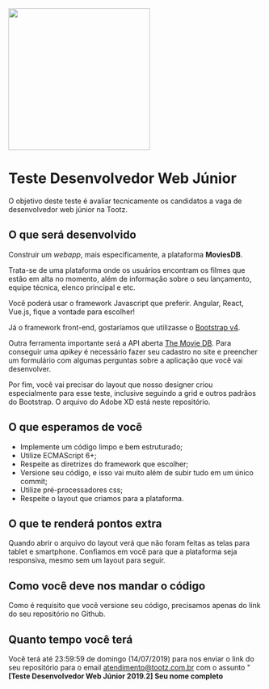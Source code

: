 <img src="https://tootz.com.br/app/themes/tootz-theme/dist/images/logo.png" width="280"/>

# Teste Desenvolvedor Web Júnior

O objetivo deste teste é avaliar tecnicamente os candidatos a vaga de desenvolvedor web júnior na Tootz.


## O que será desenvolvido

Construir um *webapp*, mais especificamente, a plataforma **MoviesDB**.

Trata-se de uma plataforma onde os usuários encontram os filmes que estão em alta no momento, além de informação sobre o seu lançamento, equipe técnica, elenco principal e etc.

Você poderá usar o framework Javascript que preferir. Angular, React, Vue.js, fique a vontade para escolher!

Já o framework front-end, gostaríamos que utilizasse o [Bootstrap v4](https://getbootstrap.com/).

Outra ferramenta importante será a API aberta [The Movie DB](https://www.themoviedb.org/).
Para conseguir uma *apikey* é necessário fazer seu cadastro no site e preencher um formulário com algumas perguntas sobre a aplicação que você vai desenvolver.

Por fim, você vai precisar do layout que nosso designer criou especialmente para esse teste, inclusive seguindo a grid e outros padrãos do Bootstrap.
O arquivo do Adobe XD está neste repositório.

## O que esperamos de você

 - Implemente um código limpo e bem estruturado;
 - Utilize ECMAScript 6+;
 - Respeite as diretrizes do framework que escolher;
 - Versione seu código, e isso vai muito além de subir tudo em um único commit;
 - Utilize pré-processadores css;
 - Respeite o layout  que criamos para a plataforma.

## O que te renderá pontos extra

Quando abrir o arquivo do layout verá que não foram feitas as telas para tablet e smartphone. Confiamos em você para que a plataforma seja responsiva, mesmo sem um layout para seguir.

## Como você deve nos mandar o código

Como é requisito que você versione seu código, precisamos apenas do link do seu repositório no Github.

## Quanto tempo você terá

Você terá até 23:59:59 de domingo (14/07/2019) para nos enviar o link do seu repositório para o email atendimento@tootz.com.br com o assunto "**[Teste Desenvolvedor Web Júnior 2019.2] Seu nome completo**